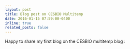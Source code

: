 ```yaml
---
layout: post
title: Blog post on CESBIO Multitemp
date: 2016-01-15 07:59:00-0400
inline: true
related_posts: false
---
```


Happy to share my first blog on the CESBIO multitemp blog : 
